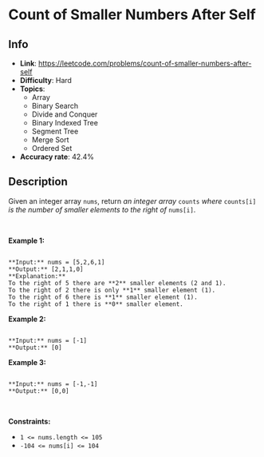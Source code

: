 # Count of Smaller Numbers After Self

## Info  
- **Link**: https://leetcode.com/problems/count-of-smaller-numbers-after-self
- **Difficulty**: Hard  
- **Topics**:   
    - Array
    - Binary Search
    - Divide and Conquer
    - Binary Indexed Tree
    - Segment Tree
    - Merge Sort
    - Ordered Set
- **Accuracy rate**: 42.4%  

## Description  
    
Given an integer array `nums`, return *an integer array* `counts` *where* `counts[i]` *is the number of smaller elements to the right of* `nums[i]`.


 


**Example 1:**



```

**Input:** nums = [5,2,6,1]
**Output:** [2,1,1,0]
**Explanation:**
To the right of 5 there are **2** smaller elements (2 and 1).
To the right of 2 there is only **1** smaller element (1).
To the right of 6 there is **1** smaller element (1).
To the right of 1 there is **0** smaller element.

```

**Example 2:**



```

**Input:** nums = [-1]
**Output:** [0]

```

**Example 3:**



```

**Input:** nums = [-1,-1]
**Output:** [0,0]

```

 


**Constraints:**


* `1 <= nums.length <= 105`
* `-104 <= nums[i] <= 104`


  
    